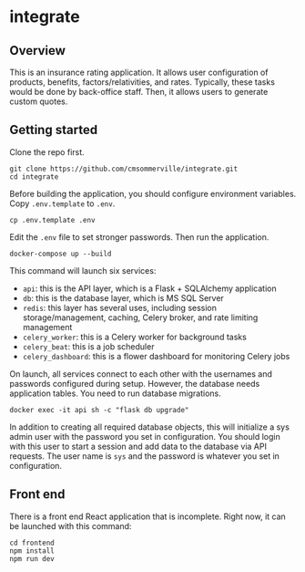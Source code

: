 # integrate

## Overview

This is an insurance rating application. It allows user configuration of products, benefits, factors/relativities, and rates. Typically, these tasks would be done by back-office staff. Then, it allows users to generate custom quotes.

## Getting started

Clone the repo first.

```
git clone https://github.com/cmsommerville/integrate.git
cd integrate
```

Before building the application, you should configure environment variables. Copy `.env.template` to `.env`.

```
cp .env.template .env
```

Edit the `.env` file to set stronger passwords. Then run the application.

```
docker-compose up --build
```

This command will launch six services:

- `api`: this is the API layer, which is a Flask + SQLAlchemy application
- `db`: this is the database layer, which is MS SQL Server
- `redis`: this layer has several uses, including session storage/management, caching, Celery broker, and rate limiting management
- `celery_worker`: this is a Celery worker for background tasks
- `celery_beat`: this is a job scheduler
- `celery_dashboard`: this is a flower dashboard for monitoring Celery jobs

On launch, all services connect to each other with the usernames and passwords configured during setup. However, the database needs application tables. You need to run database migrations.

```
docker exec -it api sh -c "flask db upgrade"
```

In addition to creating all required database objects, this will initialize a sys admin user with the password you set in configuration. You should login with this user to start a session and add data to the database via API requests. The user name is `sys` and the password is whatever you set in configuration.

## Front end

There is a front end React application that is incomplete. Right now, it can be launched with this command:

```
cd frontend
npm install
npm run dev
```
